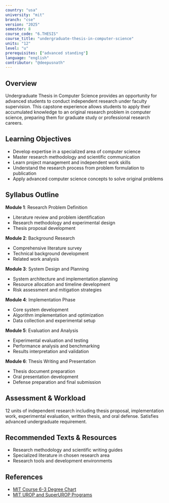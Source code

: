 ```yaml
---
country: "usa"
university: "mit"
branch: "cse"
version: "2025"
semester: 8
course_code: "6.THESIS"
course_title: "undergraduate-thesis-in-computer-science"
units: "12"
level: "u"
prerequisites: ["advanced standing"]
language: "english"
contributor: "@deepusnath"
---
```


## Overview

Undergraduate Thesis in Computer Science provides an opportunity for advanced students to conduct independent research under faculty supervision. This capstone experience allows students to apply their accumulated knowledge to an original research problem in computer science, preparing them for graduate study or professional research careers.

## Learning Objectives

- Develop expertise in a specialized area of computer science
- Master research methodology and scientific communication
- Learn project management and independent work skills
- Understand the research process from problem formulation to publication
- Apply advanced computer science concepts to solve original problems

## Syllabus Outline

**Module 1**: Research Problem Definition
- Literature review and problem identification
- Research methodology and experimental design
- Thesis proposal development

**Module 2**: Background Research
- Comprehensive literature survey
- Technical background development
- Related work analysis

**Module 3**: System Design and Planning
- System architecture and implementation planning
- Resource allocation and timeline development
- Risk assessment and mitigation strategies

**Module 4**: Implementation Phase
- Core system development
- Algorithm implementation and optimization
- Data collection and experimental setup

**Module 5**: Evaluation and Analysis
- Experimental evaluation and testing
- Performance analysis and benchmarking
- Results interpretation and validation

**Module 6**: Thesis Writing and Presentation
- Thesis document preparation
- Oral presentation development
- Defense preparation and final submission

## Assessment & Workload

12 units of independent research including thesis proposal, implementation work, experimental evaluation, written thesis, and oral defense. Satisfies advanced undergraduate requirement.

## Recommended Texts & Resources

- Research methodology and scientific writing guides
- Specialized literature in chosen research area
- Research tools and development environments

## References

- [MIT Course 6-3 Degree Chart](https://catalog.mit.edu/degree-charts/computer-science-engineering-course-6-3/)
- [MIT UROP and SuperUROP Programs](https://urop.mit.edu/)
